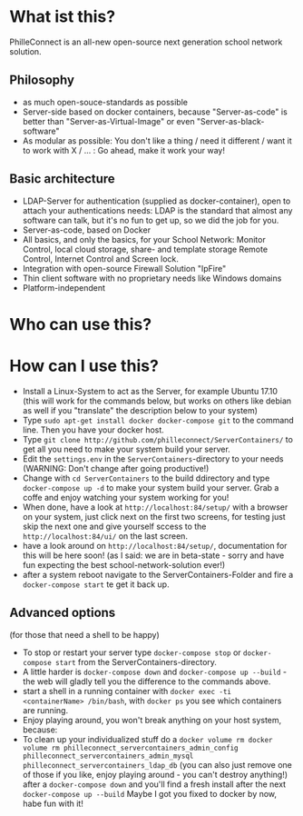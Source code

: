 # What ist this?
PhilleConnect is an all-new open-source next generation school network solution.

## Philosophy
* as much open-souce-standards as possible
* Server-side based on docker containers, because "Server-as-code" is better than "Server-as-Virtual-Image" or even "Server-as-black-software"
* As modular as possible: You don't like a thing / need it different / want it to work with X / ... : Go ahead, make it work your way!

## Basic architecture
* LDAP-Server for authentication (supplied as docker-container), open to attach your authentications needs: LDAP is the standard that almost any software can talk, but it's no fun to get up, so we did the job for you.
* Server-as-code, based on Docker
* All basics, and only the basics, for your School Network: Monitor Control, local cloud storage, share- and template storage Remote Control, Internet Control and Screen lock.
* Integration with open-source Firewall Solution "IpFire"
* Thin client software with no proprietary needs like Windows domains
* Platform-independent

# Who can use this?

# How can I use this?
* Install a Linux-System to act as the Server, for example Ubuntu 17.10 (this will work for the commands below, but works on others like debian as well if you "translate" the description below to your system)
* Type `sudo apt-get install docker docker-compose git` to the command line. Then you have your docker host.
* Type `git clone http://github.com/philleconnect/ServerContainers/` to get all you need to make your system build your server.
* Edit the `settings.env` in the `ServerContainers`-directory to your needs (WARNING: Don't change after going productive!)
* Change with `cd ServerContainers` to the build ddirectory and type `docker-compose up -d` to make your system build your server. Grab a coffe and enjoy watching your system working for you!
* When done, have a look at `http://localhost:84/setup/` with a browser on your system, just click next on the first two screens, for testing just skip the next one and give yourself sccess to the `http://localhost:84/ui/` on the last screen.
* have a look around on `http://localhost:84/setup/`, documentation for this will be here soon! (as I said: we are in beta-state - sorry and have fun expecting the best school-network-solution ever!)
* after a system reboot navigate to the ServerContainers-Folder and fire a `docker-compose start` te get it back up.

## Advanced options
(for those that need a shell to be happy)
* To stop or restart your server type `docker-compose stop` or `docker-compose start` from the ServerContainers-directory.
* A little harder is `docker-compose down` and `docker-compose up --build` - the web will gladly tell you the difference to the commands above.
* start a shell in a running container with `docker exec -ti <containerName> /bin/bash`, with `docker ps` you see which containers are running.
* Enjoy playing around, you won't break anything on your host system, because:
* To clean up your individualized stuff do a
```docker volume rm docker volume rm philleconnect_servercontainers_admin_config philleconnect_servercontainers_admin_mysql philleconnect_servercontainers_ldap_db```
(you can also just remove one of those if you like, enjoy playing around - you can't destroy anything!)
after a `docker-compose down` and you'll find a fresh install after the next `docker-compose up --build`
Maybe I got you fixed to docker by now, habe fun with it!
